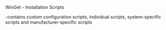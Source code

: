 WinGet - Installation Scripts

-contains custom configuration scripts, individual scripts, system-specific scripts and manufacturer-specific scripts
